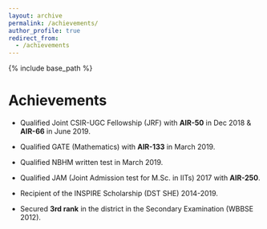```yaml
---
layout: archive
permalink: /achievements/
author_profile: true
redirect_from:
  - /achievements
---
```


{% include base_path %}

Achievements
======
* Qualified Joint CSIR-UGC Fellowship (JRF) with **AIR-50** in Dec 2018 & **AIR-66** in June 2019.

* Qualified GATE (Mathematics) with **AIR-133** in March 2019.

* Qualified NBHM written test in March 2019.

* Qualified JAM (Joint Admission test for M.Sc. in IITs) 2017 with **AIR-250**.

* Recipient of the INSPIRE Scholarship (DST SHE) 2014-2019.

*  Secured **3rd rank** in the district in the Secondary Examination (WBBSE 2012).


